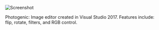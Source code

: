 ![Screenshot](https://i.imgur.com/3iaXGPH.jpg?raw=true)

Photogenic:
Image editor created in Visual Studio 2017. Features include: flip, rotate, filters, and RGB control.
